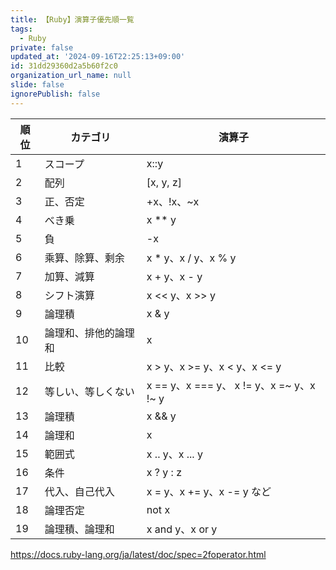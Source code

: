 ```yaml
---
title: 【Ruby】演算子優先順一覧
tags:
  - Ruby
private: false
updated_at: '2024-09-16T22:25:13+09:00'
id: 31dd29360d2a5b60f2c0
organization_url_name: null
slide: false
ignorePublish: false
---
```

| 順位 | カテゴリ                     | 演算子                     |
|------|------------------------------|----------------------------|
| 1    | スコープ                     | x::y                        |
| 2    | 配列                         | [x, y, z]                 |
| 3    | 正、否定                     | +x、!x、~x                  |
| 4    | べき乗                       | x ** y                       |
| 5    | 負                           | -x                         |
| 6    | 乘算、除算、剩余             | x * y、x / y、x % y             |
| 7    | 加算、減算                  | x + y、x - y                   |
| 8    | シフト演算                  | x << y、x >> y                |
| 9    | 論理積                      | x & y                     |
| 10   | 論理和、排他的論理和        | x | y、x ^ y                 |
| 11   | 比較                        | x > y、x >= y、x < y、x <= y       |
| 12   | 等しい、等しくない          | x == y、x === y、 x != y、x =~ y、x !~ y |
| 13   | 論理積                      | x && y                    |
| 14   | 論理和                      | x || y                    |
| 15   | 範囲式                      | x .. y、x ... y                   |
| 16   | 条件                        | x ? y : z                 |
| 17   | 代入、自己代入              | x = y、x += y、x -= y など     |
| 18   | 論理否定                    | not x                     |
| 19   | 論理積、論理和              | x and y、x or y           |

https://docs.ruby-lang.org/ja/latest/doc/spec=2foperator.html
